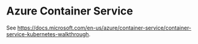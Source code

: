# Azure Container Service

See https://docs.microsoft.com/en-us/azure/container-service/container-service-kubernetes-walkthrough. 